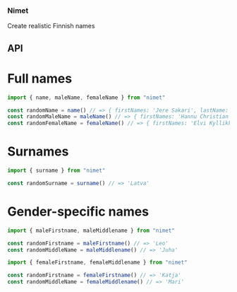 ### Nimet

Create realistic Finnish names

## API

# Full names

```typescript
import { name, maleName, femaleName } from "nimet"

const randomName = name() // => { firstNames: 'Jere Sakari', lastName: 'Tarakkamäki' }
const randomMaleName = maleName() // => { firstNames: 'Hannu Christian', lastName: 'Simola' }
const randomFemaleName = femaleName() // => { firstNames: 'Elvi Kyllikki', lastName: 'Keskinen' }
```

# Surnames

```typescript
import { surname } from "nimet"

const randomSurname = surname() // => 'Latva'
```

# Gender-specific names

```typescript
import { maleFirstname, maleMiddlename } from "nimet"

const randomFirstname = maleFirstname() // => 'Leo'
const randomMiddleName = maleMiddlename() // => 'Juha'
```

```typescript
import { femaleFirstname, femaleMiddlename } from "nimet"

const randomFirstname = femaleFirstname() // => 'Katja'
const randomMiddleName = femaleMiddlename() // => 'Mari'
```
